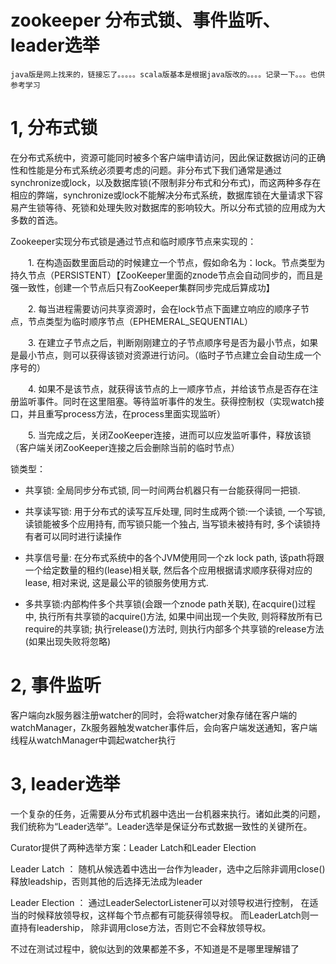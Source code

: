 # zookeeper 分布式锁、事件监听、leader选举

    java版是网上找来的，链接忘了。。。。。scala版基本是根据java版改的。。。。记录一下。。。也供参考学习

# 1, 分布式锁

在分布式系统中，资源可能同时被多个客户端申请访问，因此保证数据访问的正确性和性能是分布式系统必须要考虑的问题。非分布式下我们通常是通过synchronize或lock，以及数据库锁(不限制非分布式和分布式)，而这两种多存在相应的弊端，synchronize或lock不能解决分布式系统，数据库锁在大量请求下容易产生锁等待、死锁和处理失败对数据库的影响较大。所以分布式锁的应用成为大多数的首选。


Zookeeper实现分布式锁是通过节点和临时顺序节点来实现的：

　　1. 在构造函数里面启动的时候建立一个节点，假如命名为：lock。节点类型为持久节点（PERSISTENT）【ZooKeeper里面的znode节点会自动同步的，而且是强一致性，创建一个节点后只有ZooKeeper集群同步完成后算成功】

　　2. 每当进程需要访问共享资源时，会在lock节点下面建立响应的顺序子节点，节点类型为临时顺序节点（EPHEMERAL_SEQUENTIAL）

　　3. 在建立子节点之后，判断刚刚建立的子节点顺序号是否为最小节点，如果是最小节点，则可以获得该锁对资源进行访问。（临时子节点建立会自动生成一个序号的）

　　4. 如果不是该节点，就获得该节点的上一顺序节点，并给该节点是否存在注册监听事件。同时在这里阻塞。等待监听事件的发生。获得控制权（实现watch接口，并且重写process方法，在process里面实现监听）

　　5. 当完成之后，关闭ZooKeeper连接，进而可以应发监听事件，释放该锁（客户端关闭ZooKeeper连接之后会删除当前的临时节点）

锁类型：

   * 共享锁: 全局同步分布式锁, 同一时间两台机器只有一台能获得同一把锁.
   
   * 共享读写锁: 用于分布式的读写互斥处理, 同时生成两个锁:一个读锁, 一个写锁,
             读锁能被多个应用持有, 而写锁只能一个独占, 当写锁未被持有时, 多个读锁持有者可以同时进行读操作
             
   * 共享信号量: 在分布式系统中的各个JVM使用同一个zk lock path,
           该path将跟一个给定数量的租约(lease)相关联, 然后各个应用根据请求顺序获得对应的lease,
           相对来说, 这是最公平的锁服务使用方式.
           
   * 多共享锁:内部构件多个共享锁(会跟一个znode path关联), 在acquire()过程中,
          执行所有共享锁的acquire()方法, 如果中间出现一个失败, 则将释放所有已require的共享锁;
           执行release()方法时, 则执行内部多个共享锁的release方法(如果出现失败将忽略)

# 2, 事件监听

客户端向zk服务器注册watcher的同时，会将watcher对象存储在客户端的watchManager，Zk服务器触发watcher事件后，会向客户端发送通知，客户端线程从watchManager中݊调起watcher执行


# 3, leader选举

一个复杂的任务，近需要从分布式机器中选出一台机器来执行。诸如此类的问题，我们统称为“Leader选举”。Leader选举是保证分布式数据一致性的关键所在。

Curator提供了两种选举方案：Leader Latch和Leader Election

Leader Latch ： 随机从候选着中选出一台作为leader，选中之后除非调用close()释放leadship，否则其他的后选择无法成为leader

Leader Election ： 通过LeaderSelectorListener可以对领导权进行控制， 在适当的时候释放领导权，这样每个节点都有可能获得领导权。 而LeaderLatch则一直持有leadership， 除非调用close方法，否则它不会释放领导权。

不过在测试过程中，貌似达到的效果都差不多，不知道是不是哪里理解错了




